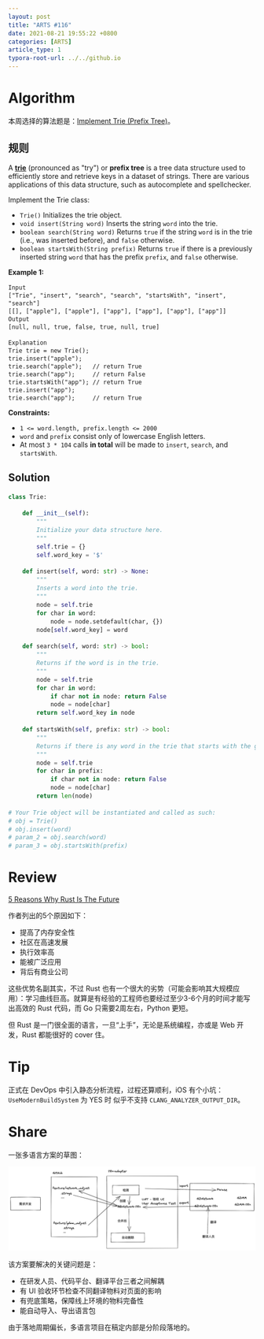 ```yaml
---
layout: post
title: "ARTS #116"
date: 2021-08-21 19:55:22 +0800
categories: [ARTS]
article_type: 1
typora-root-url: ../../github.io
---
```



# Algorithm

本周选择的算法题是：[Implement Trie (Prefix Tree)](https://leetcode.com/problems/implement-trie-prefix-tree/)。


## 规则

A [**trie**](https://en.wikipedia.org/wiki/Trie) (pronounced as "try") or **prefix tree** is a tree data structure used to efficiently store and retrieve keys in a dataset of strings. There are various applications of this data structure, such as autocomplete and spellchecker.

Implement the Trie class:

- `Trie()` Initializes the trie object.
- `void insert(String word)` Inserts the string `word` into the trie.
- `boolean search(String word)` Returns `true` if the string `word` is in the trie (i.e., was inserted before), and `false` otherwise.
- `boolean startsWith(String prefix)` Returns `true` if there is a previously inserted string `word` that has the prefix `prefix`, and `false` otherwise.

 

**Example 1:**

```
Input
["Trie", "insert", "search", "search", "startsWith", "insert", "search"]
[[], ["apple"], ["apple"], ["app"], ["app"], ["app"], ["app"]]
Output
[null, null, true, false, true, null, true]

Explanation
Trie trie = new Trie();
trie.insert("apple");
trie.search("apple");   // return True
trie.search("app");     // return False
trie.startsWith("app"); // return True
trie.insert("app");
trie.search("app");     // return True
```

 

**Constraints:**

- `1 <= word.length, prefix.length <= 2000`
- `word` and `prefix` consist only of lowercase English letters.
- At most `3 * 104` calls **in total** will be made to `insert`, `search`, and `startsWith`.

## Solution

```python
class Trie:

    def __init__(self):
        """
        Initialize your data structure here.
        """
        self.trie = {}
        self.word_key = '$'

    def insert(self, word: str) -> None:
        """
        Inserts a word into the trie.
        """
        node = self.trie
        for char in word:
            node = node.setdefault(char, {})
        node[self.word_key] = word

    def search(self, word: str) -> bool:
        """
        Returns if the word is in the trie.
        """
        node = self.trie
        for char in word:
            if char not in node: return False
            node = node[char]
        return self.word_key in node

    def startsWith(self, prefix: str) -> bool:
        """
        Returns if there is any word in the trie that starts with the given prefix.
        """
        node = self.trie
        for char in prefix:
            if char not in node: return False
            node = node[char]
        return len(node)

# Your Trie object will be instantiated and called as such:
# obj = Trie()
# obj.insert(word)
# param_2 = obj.search(word)
# param_3 = obj.startsWith(prefix)
```


# Review

[5 Reasons Why Rust Is The Future](https://medium.com/scalac/5-reasons-why-rust-is-the-future-7ac731085339)

作者列出的5个原因如下：

- 提高了内存安全性
- 社区在高速发展
- 执行效率高
- 能被广泛应用
- 背后有商业公司

这些优势名副其实，不过 Rust 也有一个很大的劣势（可能会影响其大规模应用）：学习曲线巨高。就算是有经验的工程师也要经过至少3-6个月的时间才能写出高效的 Rust 代码，而 Go 只需要2周左右，Python 更短。

但 Rust 是一门很全面的语言，一旦“上手”，无论是系统编程，亦或是 Web 开发，Rust 都能很好的 cover 住。

# Tip

正式在 DevOps 中引入静态分析流程，过程还算顺利，iOS 有个小坑：`UseModernBuildSystem` 为 YES 时 似乎不支持 `CLANG_ANALYZER_OUTPUT_DIR`。

# Share

一张多语言方案的草图：

![](/assets/img/116-1.png)

该方案要解决的关键问题是：

- 在研发人员、代码平台、翻译平台三者之间解耦
- 有 UI 验收环节检查不同翻译物料对页面的影响
- 有兜底策略，保障线上环境的物料完备性
- 能自动导入、导出语言包

由于落地周期偏长，多语言项目在稿定内部是分阶段落地的。
